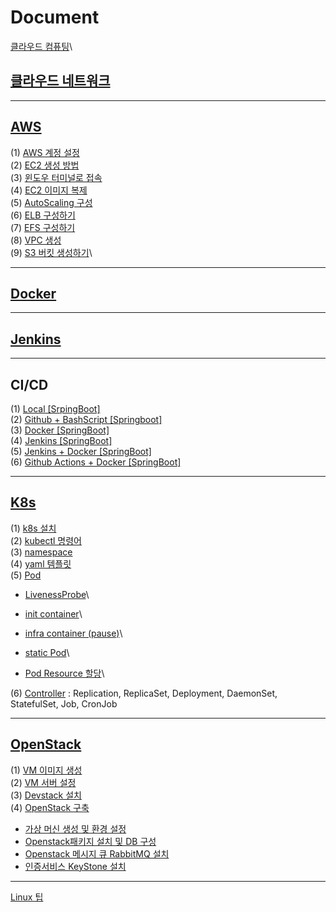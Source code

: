 # Document

[클라우드 컴퓨팅](<Data/Document/클라우드 컴퓨팅.md>)\



## [클라우드 네트워크](<Data/Document/클라우드 네트워크.md>)

***

## [AWS](Data/Document/AWS.md)

(1) [AWS 계정 설정](Data/Document/AWSaccount.md)\
(2) [EC2 생성 방법](Data/Document/EC2.md)\
(3) [윈도우 터미널로 접속](Data/Document/터미널.md)\
(4) [EC2 이미지 복제](Data/Document/EC2\_Img.md)\
(5) [AutoScaling 구성](Data/Document/AutoScaling.md)\
(6) [ELB 구성하기](Data/Document/ELB.md)\
(7) [EFS 구성하기](Data/Document/EFS.md)\
(8) [VPC 생성](Data/Document/VPC.md)\
(9) [S3 버킷 생성하기](Data/Document/S3-Bucket.md)\


***

## [Docker](Data/Document/Docker.md)

***

## [Jenkins](Data/Document/Jenkins.md)

***

## CI/CD

(1) [Local \[SrpingBoot\]](<Data/Document/Local \[SpringBoot].md>)\
(2) [Github + BashScript \[Springboot\]](<Data/Document/Github \[SpringBoot].md>)\
(3) [Docker \[SpringBoot\]](<Data/Document/Docker \[Springboot].md>)\
(4) [Jenkins \[SpringBoot\]](<Data/Document/Jenkins \[SpringBooot].md>)\
(5) [Jenkins + Docker \[SpringBoot\]](<Data/Document/Jenkins+Docker \[SpringBoot].md>)\
(6) [Github Actions + Docker \[SpringBoot\]](<Data/Document/GithubActions+Docker \[SpringBoot].md>)

***

## [K8s](Data/Document/k8s.md)

(1) [k8s 설치](<Data/Document/k8s 설치.md>)\
(2) [kubectl 명령어](Data/Document/kubectl명령어.md)\
(3) [namespace](Data/Document/k8s\_namespace.md)\
(4) [yaml 템플릿](Data/Document/k8s\_yaml.md)\
(5) [Pod](Data/Document/k8s\_Pod.md)

* [LivenessProbe](Data/Document/k8s\_livenessProbe.md)\

* [init container](<Data/Document/k8s\_init container.md>)\

* [infra container (pause)](<Data/Document/k8s\_infra container.md>)\

* [static Pod](Data/Document/k8s\_staticPod.md)\

* [Pod Resource 할당](Data/Document/k8s\_PodResource.md)\


(6) [Controller](Data/Document/k8s\_controller.md) : Replication, ReplicaSet, Deployment, DaemonSet, StatefulSet, Job, CronJob

***

## [OpenStack](Data/Document/OpenStack.md)

(1) [VM 이미지 생성](Data/Document/VM.md)\
(2) [VM 서버 설정](Data/Document/openstack-vmset.md)\
(3) [Devstack 설치](Data/Document/Devstack.md)\
(4) [OpenStack 구축](Data/Document/OpenStack구축.md)

* [가상 머신 생성 및 환경 설정](<Data/Document/가상 머신 생성 및 환경 설정.md>)
* [Openstack패키지 설치 및 DB 구성](<Data/Document/Openstack패키지 설치 및 DB 구성.md>)
* [Openstack 메시지 큐 RabbitMQ 설치](<Data/Document/Openstack 메시지 큐 RabbitMQ 설치.md>)
* [인증서비스 KeyStone 설치](Data/Document/Openstack\_keystone.md)

***

[Linux 팁](Data/Document/Linux.md)
